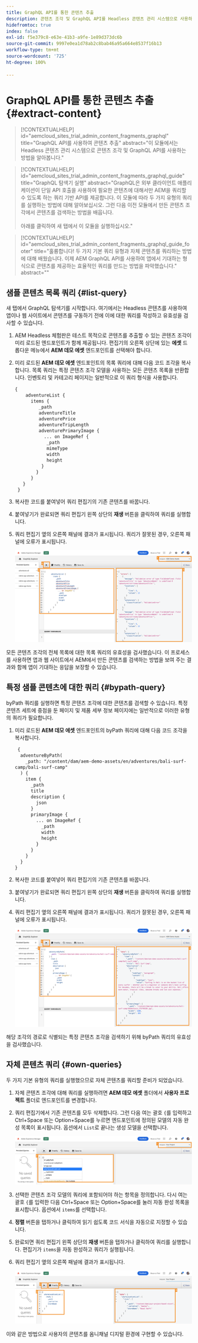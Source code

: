 ```yaml
---
title: GraphQL API를 통한 콘텐츠 추출
description: 콘텐츠 조각 및 GraphQL API를 Headless 콘텐츠 관리 시스템으로 사용하는 방법에 대해 알아보십시오.
hidefromtoc: true
index: false
exl-id: f5e379c8-e63e-41b3-a9fe-1e89d373dc6b
source-git-commit: 9997e0ea1d78ab2c8bab46a95a664e8537f16b13
workflow-type: tm+mt
source-wordcount: '725'
ht-degree: 100%

---
```



# GraphQL API를 통한 콘텐츠 추출 {#extract-content}

>[!CONTEXTUALHELP]
>id="aemcloud_sites_trial_admin_content_fragments_graphql"
>title="GraphQL API를 사용하여 콘텐츠 추출"
>abstract="이 모듈에서는 Headless 콘텐츠 관리 시스템으로 콘텐츠 조각 및 GraphQL API를 사용하는 방법을 알아봅니다."

>[!CONTEXTUALHELP]
>id="aemcloud_sites_trial_admin_content_fragments_graphql_guide"
>title="GraphQL 탐색기 실행"
>abstract="GraphQL은 외부 클라이언트 애플리케이션이 단일 API 호출을 사용하여 필요한 콘텐츠에 대해서만 AEM을 쿼리할 수 있도록 하는 쿼리 기반 API를 제공합니다. 이 모듈에 따라 두 가지 유형의 쿼리를 실행하는 방법에 대해 알아보십시오. 그런 다음 이전 모듈에서 만든 콘텐츠 조각에서 콘텐츠를 검색하는 방법을 배웁니다.<br><br>아래를 클릭하여 새 탭에서 이 모듈을 실행하십시오."

>[!CONTEXTUALHELP]
>id="aemcloud_sites_trial_admin_content_fragments_graphql_guide_footer"
>title="훌륭합니다! 두 가지 기본 쿼리 유형과 자체 콘텐츠를 쿼리하는 방법에 대해 배웠습니다. 이제 AEM GraphQL API를 사용하여 앱에서 기대하는 형식으로 콘텐츠를 제공하는 효율적인 쿼리를 만드는 방법을 파악했습니다."
>abstract=""

## 샘플 콘텐츠 목록 쿼리 {#list-query}

새 탭에서 GraphQL 탐색기를 시작합니다. 여기에서는 Headless 콘텐츠를 사용하여 앱이나 웹 사이트에서 콘텐츠를 구동하기 전에 이에 대한 쿼리를 작성하고 유효성을 검사할 수 있습니다.

1. AEM Headless 체험판은 테스트 목적으로 콘텐츠를 추출할 수 있는 콘텐츠 조각이 미리 로드된 엔드포인트가 함께 제공됩니다. 편집기의 오른쪽 상단에 있는 **에셋** 드롭다운 메뉴에서 **AEM 데모 에셋** 엔드포인트를 선택해야 합니다.

1. 미리 로드된 **AEM 데모 에셋** 엔드포인트의 목록 쿼리에 대해 다음 코드 조각을 복사합니다. 목록 쿼리는 특정 콘텐츠 조각 모델을 사용하는 모든 콘텐츠 목록을 반환합니다. 인벤토리 및 카테고리 페이지는 일반적으로 이 쿼리 형식을 사용합니다.

   ```text
   {
       adventureList {
         items {
            _path
            adventureTitle
            adventurePrice
            adventureTripLength
            adventurePrimaryImage {
              ... on ImageRef {
               _path
               mimeType
               width
               height
             }
           }
         }
      }
    }
   ```

1. 복사한 코드를 붙여넣어 쿼리 편집기의 기존 콘텐츠를 바꿉니다.

1. 붙여넣기가 완료되면 쿼리 편집기 왼쪽 상단의 **재생** 버튼을 클릭하여 쿼리를 실행합니다.

1. 쿼리 편집기 옆의 오른쪽 패널에 결과가 표시됩니다. 쿼리가 잘못된 경우, 오른쪽 패널에 오류가 표시됩니다.

   ![목록 쿼리](assets/do-not-localize/list-query-1-3-4-5.png)

모든 콘텐츠 조각의 전체 목록에 대한 목록 쿼리의 유효성을 검사했습니다. 이 프로세스를 사용하면 앱과 웹 사이트에서 AEM에서 만든 콘텐츠를 검색하는 방법을 보여 주는 결과와 함께 앱이 기대하는 응답을 보장할 수 있습니다.

## 특정 샘플 콘텐츠에 대한 쿼리 {#bypath-query}

byPath 쿼리를 실행하면 특정 콘텐츠 조각에 대한 콘텐츠를 검색할 수 있습니다. 특정 콘텐츠 세트에 중점을 둔 페이지 및 제품 세부 정보 페이지에는 일반적으로 이러한 유형의 쿼리가 필요합니다.

1. 미리 로드된 **AEM 데모 에셋** 엔드포인트의 byPath 쿼리에 대해 다음 코드 조각을 복사합니다.

   ```text
    {
     adventureByPath(
       _path: "/content/dam/aem-demo-assets/en/adventures/bali-surf-camp/bali-surf-camp"
     ) {
       item {
         _path
         title
         description {
           json
         }
         primaryImage {
           ... on ImageRef {
             _path
             width
             height
           }
         }
       }
     }
   }
   ```

1. 복사한 코드를 붙여넣어 쿼리 편집기의 기존 콘텐츠를 바꿉니다.

1. 붙여넣기가 완료되면 쿼리 편집기 왼쪽 상단의 **재생** 버튼을 클릭하여 쿼리를 실행합니다.

1. 쿼리 편집기 옆의 오른쪽 패널에 결과가 표시됩니다. 쿼리가 잘못된 경우, 오른쪽 패널에 오류가 표시됩니다.

   ![byPath 쿼리 결과](assets/do-not-localize/bypath-query-2-3-4.png)

해당 조각의 경로로 식별되는 특정 콘텐츠 조각을 검색하기 위해 byPath 쿼리의 유효성을 검사했습니다.

## 자체 콘텐츠 쿼리 {#own-queries}

두 가지 기본 유형의 쿼리를 실행했으므로 자체 콘텐츠를 쿼리할 준비가 되었습니다.

1. 자체 콘텐츠 조각에 대해 쿼리를 실행하려면 **AEM 데모 에셋** 폴더에서 **사용자 프로젝트** 폴더로 엔드포인트를 변경합니다.

1. 쿼리 편집기에서 기존 콘텐츠를 모두 삭제합니다. 그런 다음 여는 괄호 `{`를 입력하고 Ctrl+Space 또는 Option+Space를 누르면 엔드포인트에 정의된 모델의 자동 완성 목록이 표시됩니다. 옵션에서 `List`로 끝나는 생성 모델을 선택합니다.

   ![사용자 지정 쿼리 시작](assets/do-not-localize/custom-query-1-2.png)

1. 선택한 콘텐츠 조각 모델의 쿼리에 포함되어야 하는 항목을 정의합니다. 다시 여는 괄호 `{`를 입력한 다음 Ctrl+Space 또는 Option+Space를 눌러 자동 완성 목록을 표시합니다. 옵션에서 `items`를 선택합니다.

1. **정렬** 버튼을 탭하거나 클릭하여 읽기 쉽도록 코드 서식을 자동으로 지정할 수 있습니다.

1. 완료되면 쿼리 편집기 왼쪽 상단의 **재생** 버튼을 탭하거나 클릭하여 쿼리를 실행합니다. 편집기가 `items`을 자동 완성하고 쿼리가 실행됩니다.

1. 쿼리 편집기 옆의 오른쪽 패널에 결과가 표시됩니다.

   ![사용자 지정 쿼리 실행](assets/do-not-localize/custom-query-3-4-5-6.png)

이와 같은 방법으로 사용자의 콘텐츠를 옴니채널 디지털 환경에 구현할 수 있습니다.
